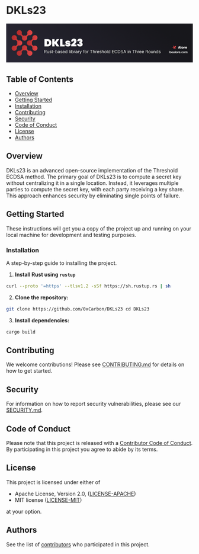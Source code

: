 # DKLs23
![image](.assets/dkls23-banner.png)

## Table of Contents
- [Overview](#overview)
- [Getting Started](#getting-started)
- [Installation](#installation)
- [Contributing](#contributing)
- [Security](#security)
- [Code of Conduct](#code-of-conduct)
- [License](#license)
- [Authors](#authors)

## Overview
DKLs23 is an advanced open-source implementation of the Threshold ECDSA method. The primary goal of DKLs23 is to compute a secret key without centralizing it in a single location. Instead, it leverages multiple parties to compute the secret key, with each party receiving a key share. This approach enhances security by eliminating single points of failure.

## Getting Started
These instructions will get you a copy of the project up and running on your local machine for development and testing purposes.

### Installation
A step-by-step guide to installing the project.

1. **Install Rust using `rustup`**
``` bash
curl --proto '=https' --tlsv1.2 -sSf https://sh.rustup.rs | sh
```

2. **Clone the repository:**
```bash
git clone https://github.com/0xCarbon/DKLs23 cd DKLs23
```

3. **Install dependencies:**
```bash
cargo build
```

## Contributing
We welcome contributions! Please see [CONTRIBUTING.md](CONTRIBUTING.md) for details on how to get started.

## Security
For information on how to report security vulnerabilities, please see our [SECURITY.md](SECURITY.md).

## Code of Conduct
Please note that this project is released with a [Contributor Code of Conduct](CODE_OF_CONDUCT.md). By participating in this project you agree to abide by its terms.


## License
This project is licensed under either of
- Apache License, Version 2.0, ([LICENSE-APACHE](LICENSE-APACHE))
- MIT license ([LICENSE-MIT](LICENSE-MIT))

at your option.

## Authors
See the list of [contributors](https://github.com/0xCarbon/DKLs23/contributors) who participated in this project.
